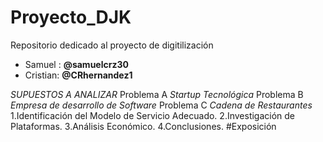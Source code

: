 # Proyecto_DJK
Repositorio dedicado al proyecto de digitilización
- Samuel : **@samuelcrz30**
- Cristian: **@CRhernandez1**
  
_SUPUESTOS A ANALIZAR_
Problema A 
_Startup Tecnológica_
Problema B
_Empresa de desarrollo de Software_ 
Problema C 
_Cadena de Restaurantes_
1.Identificación del Modelo de Servicio Adecuado.
2.Investigación de Plataformas.
3.Análisis Económico.
4.Conclusiones.
#Exposición



